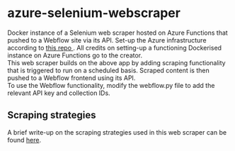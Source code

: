 # azure-selenium-webscraper
Docker instance of a Selenium web scraper hosted on Azure Functions that pushed to a Webflow site via its API.
Set-up the Azure infrastructure according to <a href="https://github.com/rebremer/azure-function-selenium"> this repo </a>. All credits on setting-up a functioning Dockerised instance on Azure Functions go to the creator.
<br>
This web scraper builds on the above app by adding scraping functionality that is triggered to run on a scheduled basis. Scraped content is then pushed to a Webflow frontend using its API.
<br>
To use the Webflow functionality, modify the webflow.py file to add the relevant API key and collection IDs.

## Scraping strategies
A brief write-up on the scraping strategies used in this web scraper can be found <a href="https://shawntcytan.medium.com/web-scraping-strategies-for-selenium-python-dbca1ae81bd0">here</a>.
